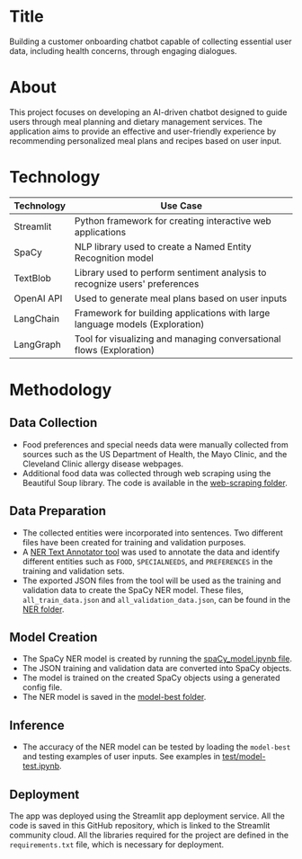 # Title
Building a customer onboarding chatbot capable of collecting essential user data, including health concerns, through engaging dialogues.

# About
This project focuses on developing an AI-driven chatbot designed to guide users through meal planning and dietary management services. The application aims to provide an effective and user-friendly experience by recommending personalized meal plans and recipes based on user input.

# Technology
| Technology      | Use Case                                      |
|-----------------|-----------------------------------------------|
| Streamlit       | Python framework for creating interactive web applications  |
| SpaCy           | NLP library used to create a Named Entity Recognition model |
| TextBlob        | Library used to perform sentiment analysis to recognize users' preferences |
| OpenAI API      | Used to generate meal plans based on user inputs               |
| LangChain       | Framework for building applications with large language models (Exploration) |
| LangGraph       | Tool for visualizing and managing conversational flows (Exploration) |

# Methodology
## Data Collection
- Food preferences and special needs data were manually collected from sources such as the US Department of Health, the Mayo Clinic, and the Cleveland Clinic allergy disease webpages.
- Additional food data was collected through web scraping using the Beautiful Soup library. The code is available in the [web-scraping folder](/web-scraping/).

## Data Preparation
- The collected entities were incorporated into sentences. Two different files have been created for training and validation purposes.
- A [NER Text Annotator tool](https://tecoholic.github.io/ner-annotator/) was used to annotate the data and identify different entities such as `FOOD`, `SPECIALNEEDS`, and `PREFERENCES` in the training and validation sets.
- The exported JSON files from the tool will be used as the training and validation data to create the SpaCy NER model. These files, `all_train_data.json` and `all_validation_data.json`, can be found in the [NER folder](/NER/data/).

## Model Creation
- The SpaCy NER model is created by running the [spaCy_model.ipynb file](/NER/spaCy_model.ipynb).
- The JSON training and validation data are converted into SpaCy objects.
- The model is trained on the created SpaCy objects using a generated config file.
- The NER model is saved in the [model-best folder](/NER/model-best/).

## Inference
- The accuracy of the NER model can be tested by loading the `model-best` and testing examples of user inputs. See examples in [test/model-test.ipynb](/test/model-test.ipynb).

## Deployment
The app was deployed using the Streamlit app deployment service. All the code is saved in this GitHub repository, which is linked to the Streamlit community cloud. All the libraries required for the project are defined in the `requirements.txt` file, which is necessary for deployment.